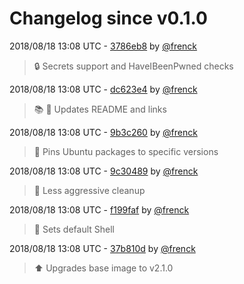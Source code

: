# Changelog since v0.1.0

2018/08/18 13:08 UTC - [3786eb8](https://github.com/hassio-addons/addon-spotify-connect/commit/3786eb8ca1ff7ef492280904f57b06757e16e97b) by [@frenck](https://github.com/frenck)
> :lock: Secrets support and HaveIBeenPwned checks 

2018/08/18 13:08 UTC - [dc623e4](https://github.com/hassio-addons/addon-spotify-connect/commit/dc623e4bf3dafc2ec59546cb3a6258838a949f05) by [@frenck](https://github.com/frenck)
> :books: :shirt: Updates README and links 

2018/08/18 13:08 UTC - [9b3c260](https://github.com/hassio-addons/addon-spotify-connect/commit/9b3c2606ef2c0bf78377db189373586f336d3a24) by [@frenck](https://github.com/frenck)
> :whale: Pins Ubuntu packages to specific versions 

2018/08/18 13:08 UTC - [9c30489](https://github.com/hassio-addons/addon-spotify-connect/commit/9c3048905a17a12d862b35d385a485d5ebf0c281) by [@frenck](https://github.com/frenck)
> :rocket: Less aggressive cleanup 

2018/08/18 13:08 UTC - [f199faf](https://github.com/hassio-addons/addon-spotify-connect/commit/f199faffe9346fe3375796bf36f77391f06b406d) by [@frenck](https://github.com/frenck)
> :whale: Sets default Shell 

2018/08/18 13:08 UTC - [37b810d](https://github.com/hassio-addons/addon-spotify-connect/commit/37b810d0243ef107969a8de8ff14d93e7554b75f) by [@frenck](https://github.com/frenck)
> :arrow_up: Upgrades base image to v2.1.0 

